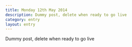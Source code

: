 ```yaml
---
title: Monday 12th May 2014
description: Dummy post, delete when ready to go live
category: entry
layout: entry
---
```


Dummy post, delete when ready to go live